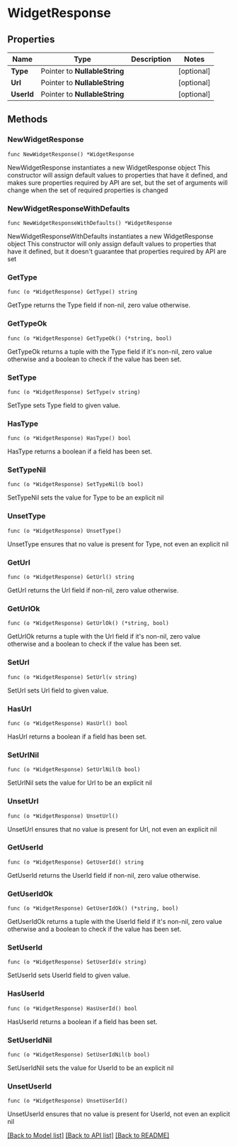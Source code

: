 # WidgetResponse

## Properties

Name | Type | Description | Notes
------------ | ------------- | ------------- | -------------
**Type** | Pointer to **NullableString** |  | [optional] 
**Url** | Pointer to **NullableString** |  | [optional] 
**UserId** | Pointer to **NullableString** |  | [optional] 

## Methods

### NewWidgetResponse

`func NewWidgetResponse() *WidgetResponse`

NewWidgetResponse instantiates a new WidgetResponse object
This constructor will assign default values to properties that have it defined,
and makes sure properties required by API are set, but the set of arguments
will change when the set of required properties is changed

### NewWidgetResponseWithDefaults

`func NewWidgetResponseWithDefaults() *WidgetResponse`

NewWidgetResponseWithDefaults instantiates a new WidgetResponse object
This constructor will only assign default values to properties that have it defined,
but it doesn't guarantee that properties required by API are set

### GetType

`func (o *WidgetResponse) GetType() string`

GetType returns the Type field if non-nil, zero value otherwise.

### GetTypeOk

`func (o *WidgetResponse) GetTypeOk() (*string, bool)`

GetTypeOk returns a tuple with the Type field if it's non-nil, zero value otherwise
and a boolean to check if the value has been set.

### SetType

`func (o *WidgetResponse) SetType(v string)`

SetType sets Type field to given value.

### HasType

`func (o *WidgetResponse) HasType() bool`

HasType returns a boolean if a field has been set.

### SetTypeNil

`func (o *WidgetResponse) SetTypeNil(b bool)`

 SetTypeNil sets the value for Type to be an explicit nil

### UnsetType
`func (o *WidgetResponse) UnsetType()`

UnsetType ensures that no value is present for Type, not even an explicit nil
### GetUrl

`func (o *WidgetResponse) GetUrl() string`

GetUrl returns the Url field if non-nil, zero value otherwise.

### GetUrlOk

`func (o *WidgetResponse) GetUrlOk() (*string, bool)`

GetUrlOk returns a tuple with the Url field if it's non-nil, zero value otherwise
and a boolean to check if the value has been set.

### SetUrl

`func (o *WidgetResponse) SetUrl(v string)`

SetUrl sets Url field to given value.

### HasUrl

`func (o *WidgetResponse) HasUrl() bool`

HasUrl returns a boolean if a field has been set.

### SetUrlNil

`func (o *WidgetResponse) SetUrlNil(b bool)`

 SetUrlNil sets the value for Url to be an explicit nil

### UnsetUrl
`func (o *WidgetResponse) UnsetUrl()`

UnsetUrl ensures that no value is present for Url, not even an explicit nil
### GetUserId

`func (o *WidgetResponse) GetUserId() string`

GetUserId returns the UserId field if non-nil, zero value otherwise.

### GetUserIdOk

`func (o *WidgetResponse) GetUserIdOk() (*string, bool)`

GetUserIdOk returns a tuple with the UserId field if it's non-nil, zero value otherwise
and a boolean to check if the value has been set.

### SetUserId

`func (o *WidgetResponse) SetUserId(v string)`

SetUserId sets UserId field to given value.

### HasUserId

`func (o *WidgetResponse) HasUserId() bool`

HasUserId returns a boolean if a field has been set.

### SetUserIdNil

`func (o *WidgetResponse) SetUserIdNil(b bool)`

 SetUserIdNil sets the value for UserId to be an explicit nil

### UnsetUserId
`func (o *WidgetResponse) UnsetUserId()`

UnsetUserId ensures that no value is present for UserId, not even an explicit nil

[[Back to Model list]](../README.md#documentation-for-models) [[Back to API list]](../README.md#documentation-for-api-endpoints) [[Back to README]](../README.md)


